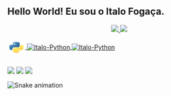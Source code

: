 ## Hello World! Eu sou o Italo Fogaça.



<div align="center">
  <a href="https://github.com/italofogaca">
  <img height="180em" src="https://github-readme-stats.vercel.app/api?username=italofogaca&show_icons=true&theme=blue-green&include_all_commits=true&count_private=true"/>
  <img height="180em" src="https://github-readme-stats.vercel.app/api/top-langs/?username=italofogaca&layout=compact&langs_count=7&theme=blue-green"/>
</div>

<div style="display: inline_block"><br>
  <img align="center" alt="Italo-Python" height="30" width="40" src="https://raw.githubusercontent.com/devicons/devicon/master/icons/python/python-original.svg">
  <img align="center" alt="Italo-Python" height="30" width="40" src="https://cdn.jsdelivr.net/gh/devicons/devicon/icons/sqlite/sqlite-original.svg">        
  <img align="center" alt="Italo-Python" height="30" width="40"  src="https://cdn.jsdelivr.net/gh/devicons/devicon/icons/mysql/mysql-original.svg" /> 
  
<div>

##

<div> 
  <a href="https://www.instagram.com/italo_fogaca/" target="_blank"><img src="https://img.shields.io/badge/-Instagram-%23E4405F?style=for-the-badge&logo=instagram&logoColor=white" target="_blank"></a>
  <a href = "mailto:italo.guilherme15@outlook.com"><img src="https://img.shields.io/badge/Microsoft_Outlook-0078D4?style=for-the-badge&logo=microsoft-outlook&logoColor=white"target="_blank"></a>
  <a href="https://www.linkedin.com/in/italofoga%C3%A7a/" target="_blank"><img src="https://img.shields.io/badge/-LinkedIn-%230077B5?style=for-the-badge&logo=linkedin&logoColor=white" target="_blank"></a> 
  
   ![Snake animation](https://github.com/italofogaca/italofogaca/blob/output/github-contribution-grid-snake.svg)
 </div>

    
          
